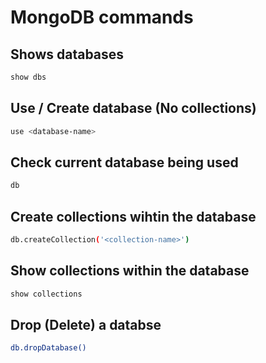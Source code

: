 # MongoDB commands

## Shows databases
```bash
show dbs
```

## Use / Create database (No collections)
```bash
use <database-name>
```

## Check current database being used
```bash
db
```

## Create collections wihtin the database
```bash
db.createCollection('<collection-name>')
```

## Show collections within the database
```bash
show collections
```

## Drop (Delete) a databse
```bash
db.dropDatabase()
```
